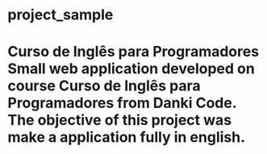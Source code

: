 # project_sample
 # Curso de Inglês para Programadores Small web application developed on course **Curso de Inglês para Programadores** from Danki Code. The objective of this project was make a application fully in english.
